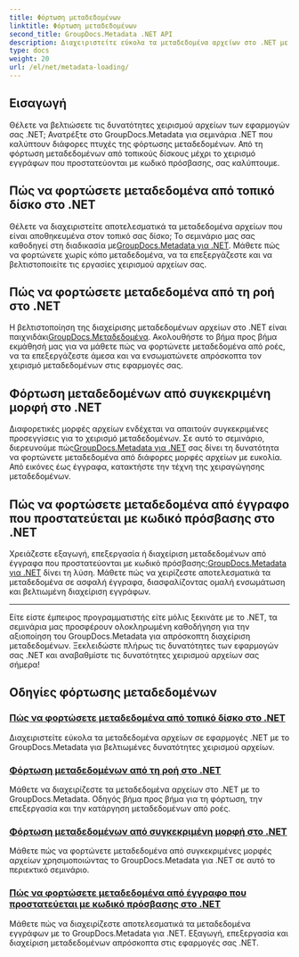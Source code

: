 ```yaml
---
title: Φόρτωση μεταδεδομένων
linktitle: Φόρτωση μεταδεδομένων
second_title: GroupDocs.Metadata .NET API
description: Διαχειριστείτε εύκολα τα μεταδεδομένα αρχείων στο .NET με το GroupDocs.Metadata. Μάθετε τεχνικές φόρτωσης, επεξεργασίας και πολλά άλλα για βελτιωμένες δυνατότητες χειρισμού αρχείων.
type: docs
weight: 20
url: /el/net/metadata-loading/
---
```

## Εισαγωγή

Θέλετε να βελτιώσετε τις δυνατότητες χειρισμού αρχείων των εφαρμογών σας .NET; Ανατρέξτε στο GroupDocs.Metadata για σεμινάρια .NET που καλύπτουν διάφορες πτυχές της φόρτωσης μεταδεδομένων. Από τη φόρτωση μεταδεδομένων από τοπικούς δίσκους μέχρι το χειρισμό εγγράφων που προστατεύονται με κωδικό πρόσβασης, σας καλύπτουμε.

## Πώς να φορτώσετε μεταδεδομένα από τοπικό δίσκο στο .NET

 Θέλετε να διαχειριστείτε αποτελεσματικά τα μεταδεδομένα αρχείων που είναι αποθηκευμένα στον τοπικό σας δίσκο; Το σεμινάριο μας σας καθοδηγεί στη διαδικασία με[GroupDocs.Metadata για .NET](./load-metadata-local-disk/). Μάθετε πώς να φορτώνετε χωρίς κόπο μεταδεδομένα, να τα επεξεργάζεστε και να βελτιστοποιείτε τις εργασίες χειρισμού αρχείων σας.

## Πώς να φορτώσετε μεταδεδομένα από τη ροή στο .NET

 Η βελτιστοποίηση της διαχείρισης μεταδεδομένων αρχείων στο .NET είναι παιχνιδάκι[GroupDocs.Μεταδεδομένα](./load-metadata-stream/). Ακολουθήστε το βήμα προς βήμα εκμάθησή μας για να μάθετε πώς να φορτώνετε μεταδεδομένα από ροές, να τα επεξεργάζεστε άμεσα και να ενσωματώνετε απρόσκοπτα τον χειρισμό μεταδεδομένων στις εφαρμογές σας.

## Φόρτωση μεταδεδομένων από συγκεκριμένη μορφή στο .NET

 Διαφορετικές μορφές αρχείων ενδέχεται να απαιτούν συγκεκριμένες προσεγγίσεις για το χειρισμό μεταδεδομένων. Σε αυτό το σεμινάριο, διερευνούμε πώς[GroupDocs.Metadata για .NET](./load-metadata-specific-format/) σας δίνει τη δυνατότητα να φορτώνετε μεταδεδομένα από διάφορες μορφές αρχείων με ευκολία. Από εικόνες έως έγγραφα, κατακτήστε την τέχνη της χειραγώγησης μεταδεδομένων.

## Πώς να φορτώσετε μεταδεδομένα από έγγραφο που προστατεύεται με κωδικό πρόσβασης στο .NET

Χρειάζεστε εξαγωγή, επεξεργασία ή διαχείριση μεταδεδομένων από έγγραφα που προστατεύονται με κωδικό πρόσβασης;[GroupDocs.Metadata για .NET](./load-metadata-password-protected/) δίνει τη λύση. Μάθετε πώς να χειρίζεστε αποτελεσματικά τα μεταδεδομένα σε ασφαλή έγγραφα, διασφαλίζοντας ομαλή ενσωμάτωση και βελτιωμένη διαχείριση εγγράφων.

----
Είτε είστε έμπειρος προγραμματιστής είτε μόλις ξεκινάτε με το .NET, τα σεμινάρια μας προσφέρουν ολοκληρωμένη καθοδήγηση για την αξιοποίηση του GroupDocs.Metadata για απρόσκοπτη διαχείριση μεταδεδομένων. Ξεκλειδώστε πλήρως τις δυνατότητες των εφαρμογών σας .NET και αναβαθμίστε τις δυνατότητες χειρισμού αρχείων σας σήμερα!

## Οδηγίες φόρτωσης μεταδεδομένων
### [Πώς να φορτώσετε μεταδεδομένα από τοπικό δίσκο στο .NET](./load-metadata-local-disk/)
Διαχειριστείτε εύκολα τα μεταδεδομένα αρχείων σε εφαρμογές .NET με το GroupDocs.Metadata για βελτιωμένες δυνατότητες χειρισμού αρχείων.
### [Φόρτωση μεταδεδομένων από τη ροή στο .NET](./load-metadata-stream/)
Μάθετε να διαχειρίζεστε τα μεταδεδομένα αρχείων στο .NET με το GroupDocs.Metadata. Οδηγός βήμα προς βήμα για τη φόρτωση, την επεξεργασία και την κατάργηση μεταδεδομένων από ροές.
### [Φόρτωση μεταδεδομένων από συγκεκριμένη μορφή στο .NET](./load-metadata-specific-format/)
Μάθετε πώς να φορτώνετε μεταδεδομένα από συγκεκριμένες μορφές αρχείων χρησιμοποιώντας το GroupDocs.Metadata για .NET σε αυτό το περιεκτικό σεμινάριο.
### [Πώς να φορτώσετε μεταδεδομένα από έγγραφο που προστατεύεται με κωδικό πρόσβασης στο .NET](./load-metadata-password-protected/)
Μάθετε πώς να διαχειρίζεστε αποτελεσματικά τα μεταδεδομένα εγγράφων με το GroupDocs.Metadata για .NET. Εξαγωγή, επεξεργασία και διαχείριση μεταδεδομένων απρόσκοπτα στις εφαρμογές σας .NET.